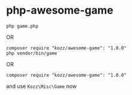 # php-awesome-game

```
php game.php
```

OR

```
composer require "kozz/awesome-game": "1.0.0"
php vendor/bin/game
```

OR
```
composer require "kozz/awesome-game": "1.0.0"
```
and use `Kozz\Misc\Game` now


